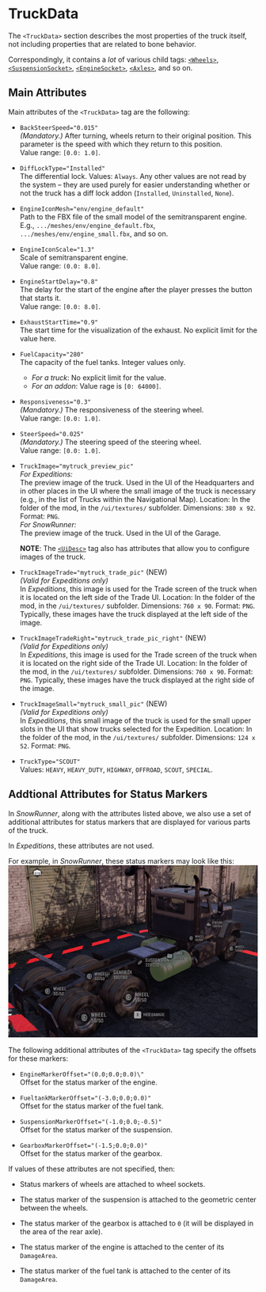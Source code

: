 # TruckData

The `<TruckData>` section describes the most properties of the truck itself, not including properties that are related to bone behavior.

Correspondingly, it contains a *lot* of various child tags: [`<Wheels>`][wheels], [`<SuspensionSocket>`][suspensionsocket], [`<EngineSocket>`][enginesocket], [`<Axles>`][axles], and so on.


## Main Attributes
Main attributes of the `<TruckData>` tag are the following:

-   `BackSteerSpeed="0.015"`  
    *(Mandatory.)* After turning, wheels return to their original position. This parameter is the speed with which they return to this position.  
    Value range: `[0.0: 1.0]`.

-   `DiffLockType="Installed"`  
    The differential lock. Values: `Always`. Any other values are not read by the system – they are used purely for easier understanding whether or not the truck has a diff lock addon (`Installed`, `Uninstalled`, `None`).

-   `EngineIconMesh="env/engine_default"`  
    Path to the FBX file of the small model of the semitransparent engine.  
    E.g., `.../meshes/env/engine_default.fbx`, `.../meshes/env/engine_small.fbx`, and so on.

-   `EngineIconScale="1.3"`  
    Scale of semitransparent engine.  
    Value range: `(0.0: 8.0]`.

-   `EngineStartDelay="0.8"`  
    The delay for the start of the engine after the player presses the button that starts it.  
    Value range: `[0.0: 8.0]`.

-   `ExhaustStartTime="0.9"`  
    The start time for the visualization of the exhaust. No explicit limit for the value here.

-   `FuelCapacity="280"`  
    The capacity of the fuel tanks. Integer values only.

    -   *For a truck*: No explicit limit for the value.
    -   *For an addon*: Value rage is `[0: 64000]`.

-   `Responsiveness="0.3"`  
    *(Mandatory.)* The responsiveness of the steering wheel.  
    Value range: `[0.0: 1.0]`.

-   `SteerSpeed="0.025"`  
    *(Mandatory.)* The steering speed of the steering wheel.  
    Value range: `[0.0: 1.0]`.

-   `TruckImage="mytruck_preview_pic"`  
    *For Expeditions:*  
    The preview image of the truck. Used in the UI of the Headquarters and in other places in the UI where the small image of the truck is necessary (e.g., in the list of Trucks within the Navigational Map). Location: In the folder of the mod, in the `/ui/textures/` subfolder. Dimensions: `380 x 92`. Format: `PNG`.  
    *For SnowRunner:*  
    The preview image of the truck. Used in the UI of the Garage.

    **NOTE**: The [`<UiDesc>`](./../gamedata/uidesc/index.md) tag also has attributes that allow you to configure images of the truck.

-   `TruckImageTrade="mytruck_trade_pic"`  (NEW)  
    *(Valid for Expeditions only)*  
    In *Expeditions*, this image is used for the Trade screen of the truck when it is located on the left side of the Trade UI. Location: In the folder of the mod, in the `/ui/textures/` subfolder. Dimensions: `760 x 90`. Format: `PNG`. Typically, these images have the truck displayed at the left side of the image. 

-   `TruckImageTradeRight="mytruck_trade_pic_right"`  (NEW)  
    *(Valid for Expeditions only)*  
    In *Expeditions*, this image is used for the Trade screen of the truck when it is located on the right side of the Trade UI. Location: In the folder of the mod, in the `/ui/textures/` subfolder. Dimensions: `760 x 90`. Format: `PNG`. Typically, these images have the truck displayed at the right side of the image.   

-   `TruckImageSmall="mytruck_small_pic"`  (NEW)  
    *(Valid for Expeditions only)*  
    In *Expeditions*, this small image of the truck is used for the small upper slots in the UI that show trucks selected for the Expedition. Location: In the folder of the mod, in the `/ui/textures/` subfolder. Dimensions: `124 x 52`. Format: `PNG`.

-   `TruckType="SCOUT"`  
    Values: `HEAVY`, `HEAVY_DUTY`, `HIGHWAY`, `OFFROAD`, `SCOUT`, `SPECIAL`.


## Addtional Attributes for Status Markers
In *SnowRunner*, along with the attributes listed above, we also use a set of additional attributes for status markers that are displayed for various parts of the truck.

In *Expeditions*, these attributes are not used.

For example, in *SnowRunner*, these status markers may look like this:  
![](./media/status_markers_in_snowrunner.png)

The following additional attributes of the `<TruckData>` tag specify the offsets for these markers:

-   `EngineMarkerOffset="(0.0;0.0;0.0)\"`  
    Offset for the status marker of the engine.

-   `FueltankMarkerOffset="(-3.0;0.0;0.0)"`  
    Offset for the status marker of the fuel tank.

-   `SuspensionMarkerOffset="(-1.0;0.0;-0.5)"`  
    Offset for the status marker of the suspension.

-   `GearboxMarkerOffset="(-1.5;0.0;0.0)"`  
    Offset for the status marker of the gearbox.

If values of these attributes are not specified, then:

-   Status markers of wheels are attached to wheel sockets.

-   The status marker of the suspension is attached to the geometric center between the wheels.

-   The status marker of the gearbox is attached to `0` (it will be displayed in the area of the rear axle).

-   The status marker of the engine is attached to the center of its `DamageArea`.

-   The status marker of the fuel tank is attached to the center of its `DamageArea`.


[wheels]: ./wheels/index.md
[suspensionsocket]: ./suspensionsocket/index.md
[enginesocket]: ./enginesocket/index.md
[axles]: ./axles/index.md